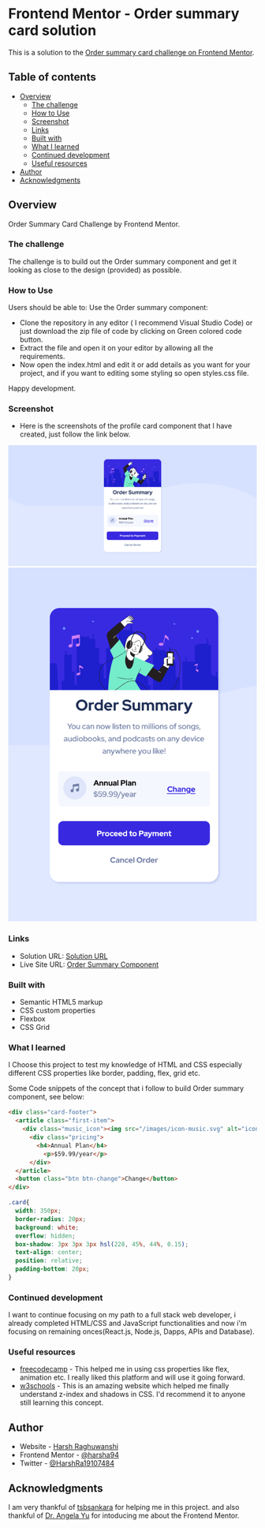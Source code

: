 # Frontend Mentor - Order summary card solution

This is a solution to the [Order summary card challenge on Frontend Mentor](https://www.frontendmentor.io/challenges/order-summary-component-QlPmajDUj).

## Table of contents

- [Overview](#overview)
  - [The challenge](#the-challenge)
  - [How to Use](#how-to-use)
  - [Screenshot](#screenshot)
  - [Links](#links)
  - [Built with](#built-with)
  - [What I learned](#what-i-learned)
  - [Continued development](#continued-development)
  - [Useful resources](#useful-resources)
- [Author](#author)
- [Acknowledgments](#acknowledgments)


## Overview
Order Summary Card Challenge by Frontend Mentor.

### The challenge

The challenge is to build out the Order summary component and get it looking as close to the design (provided) as possible.

### How to Use

Users should be able to: Use the Order summary component: 

- Clone the repository in any editor ( I recommend Visual Studio Code) or just download the zip file of code by clicking on Green colored code button.
- Extract the file and open it on your editor by allowing all the requirements.
- Now open the  index.html  and edit it or add details as you want for your project, and if you want to editing some styling so open styles.css file.

Happy development.  


### Screenshot
- Here is the screenshots of the profile card component that I have created, just follow the link below.

![](./Screenshot.png)
![](./Screenshot_1.png)


### Links

- Solution URL: [Solution URL ](https://harsha094.github.io/Order-Summary-Component/)
- Live Site URL: [Order Summary Component](https://harsha094.github.io/Order-Summary-Component/)

### Built with

- Semantic HTML5 markup
- CSS custom properties
- Flexbox
- CSS Grid


### What I learned

I Choose this project to test my knowledge of HTML and CSS especially different CSS properties like border, padding, flex, grid etc.

Some Code snippets of the concept that i follow to build Order summary component, see below:

```html
<div class="card-footer">
  <article class="first-item">
    <div class="music_icon"><img src="/images/icon-music.svg" alt="icon-music"></div>
      <div class="pricing">
        <h4>Annual Plan</h4>
          <p>$59.99/year</p>
      </div>
  </article>
  <button class="btn btn-change">Change</button>
</div>
```
```css
.card{
  width: 350px;
  border-radius: 20px;
  background: white;
  overflow: hidden;
  box-shadow: 3px 3px 3px hsl(228, 45%, 44%, 0.15);
  text-align: center;
  position: relative;
  padding-bottom: 20px;    
}
```

### Continued development

I want to continue focusing on my path to a full stack web developer, i already completed HTML/CSS and JavaScript functionalities and now i'm focusing on remaining onces(React.js, Node.js, Dapps, APIs and Database).

### Useful resources

- [freecodecamp](https://www.freecodecamp.org) - This helped me in using css properties like flex, animation etc. I really liked this platform and will use it going forward.
- [w3schools](https://www.w3schools.com/css/) - This is an amazing website which helped me finally understand z-index and shadows in CSS. I'd recommend it to anyone still learning this concept.

## Author

- Website - [Harsh Raghuwanshi](https://harsha094.github.io/personal-website/)
- Frontend Mentor - [@harsha94](https://www.frontendmentor.io/profile/harsha094)
- Twitter - [@HarshRa19107484](https://www.twitter.com/HarshRa19107484)


## Acknowledgments

I am very thankful of [tsbsankara](https://www.youtube.com/c/tsbsankara) for helping me in this project.
and also thankful of [Dr. Angela Yu](https://twitter.com/yu_angela) for intoducing me about the Frontend Mentor.
